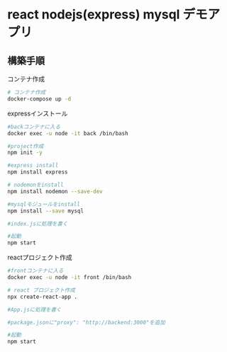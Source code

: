 # react nodejs(express) mysql デモアプリ

## 構築手順

コンテナ作成

```bash
# コンテナ作成
docker-compose up -d
```

expressインストール

```bash
#backコンテナに入る
docker exec -u node -it back /bin/bash

#project作成
npm init -y

#express install
npm install express

# nodemonをinstall
npm install nodemon --save-dev

#mysqlモジュールをinstall
npm install --save mysql

#index.jsに処理を書く

#起動
npm start
```

reactプロジェクト作成

```bash
#frontコンテナに入る
docker exec -u node -it front /bin/bash

# react プロジェクト作成
npx create-react-app .

#App.jsに処理を書く

#package.jsonに"proxy": "http://backend:3000"を追加

#起動
npm start

```
